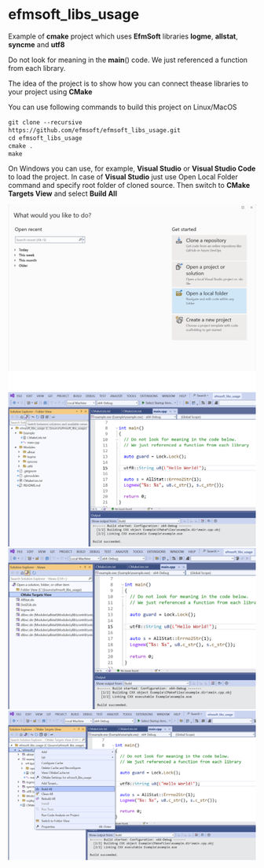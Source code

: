 # efmsoft_libs_usage
Example of **cmake** project which uses **EfmSoft** libraries **logme**, **allstat**, **syncme** and **utf8**

Do not look for meaning in the **main**() code. We just referenced a function from each library. 

The idea of the project is to show how you can connect thease libraries to your project using **CMake**

You can use following commands to build this project on Linux/MacOS
```shell
git clone --recursive https://github.com/efmsoft/efmsoft_libs_usage.git
cd efmsoft_libs_usage
cmake .
make
```
On Windows you can use, for example, **Visual Studio** or **Visual Studio Code** to load the project. In case of **Visual Studio** just use Open Local Folder command and specify root folder of cloned source. Then switch to **CMake Targets View** and select **Build All**

![step 1](./step0.png)
![step 2](./step1.png)
![step 3](./step2.png)
![step 4](./step3.png)

